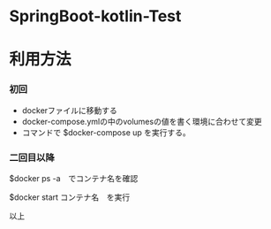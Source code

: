 # SpringBoot-kotlin-Test
<h1>利用方法</h1>
<h3>初回</h3>
<ul>
    <li>dockerファイルに移動する</li>
    <li>docker-compose.ymlの中のvolumesの値を書く環境に合わせて変更</li>
    <li>コマンドで $docker-compose up を実行する。</li>
</ul>
<h3>二回目以降</h3>
<p>$docker ps -a　でコンテナ名を確認</p>
<p>$docker start コンテナ名　を実行</p>

以上





